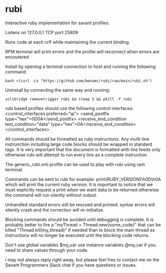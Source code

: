 # rubi
Interactive ruby implementation for savant profiles.

Listens on 127.0.0.1 TCP port 25809

Runs code at each crlf while maintaining the current binding. 

RPM terminal will print errors and the profile will reconnect when errors are encoutered.

Install by opening a terminal connection to host and running the following command:

`bash <(curl -Ls "https://github.com/benumc/rubi/raw/main/rubi.sh")`

Uninstall by connecting the same way and running:

`sclibridge removetrigger rubi && sleep 5 && pkill -f rubi`

rubi based profiles should use the following control interfaces:
  <control_interfaces preferred="ip">
    <ip port="25809" response_time_length_ms="1000" protocol="tcp">
      <send_postfix type="hex">0D0A</send_postfix>
      <receive_end_condition test_condition="data" type="hex">0A</receive_end_condition>
    </ip>
  </control_interfaces>
  
All commands should be formatted as ruby instructions.
Any multi-line instrunction including large code blocks should be wrapped in standard <![CDATA[ ]]> tags.
It is very important that the document is formatted with line feeds only otherwise rubi will attempt to run every line as a complete instruction.

The generic_rubi.xml profile can be used to play with rubi using rpm terminal.

Commands can be sent to rubi for example: print(RUBY_VERSION)\h0D\h0A which will print the current ruby version. 
It is important to notice that we must explicitly request a print when we want data to be returned otherwise the command will run silently without output.

Unhandled standard errors will be rescued and printed. syntax errors will silently crash and the correction will re-initialize.

Blocking commands should be avoided until debugging is complete. It is probably better to fire a "myThread = Thread.new{some_code}" that can be killed "Thread.kill(my_thread)" if needed than to block the main thread as instructions will no longer be executed until the blocking code returns.

Don't use global variables $my_var use instance variables @my_var if you need to share values through your code.

I may not always reply right away, but please feel free to contact me on the Savant Programmers Slack chat if you have questions or issues.

